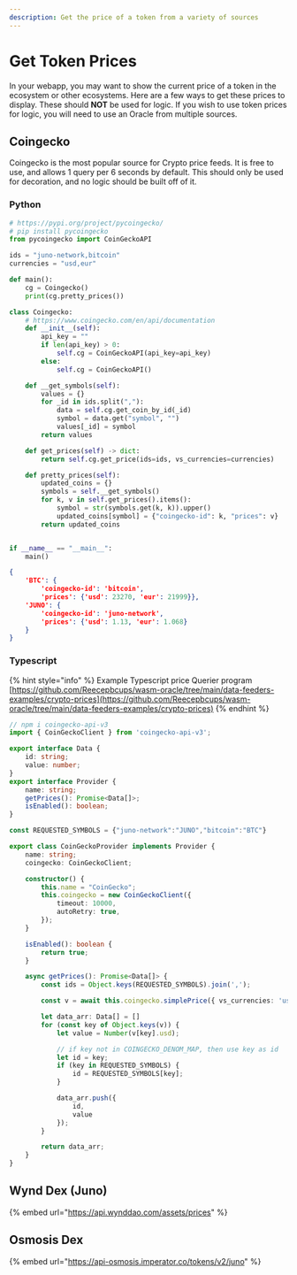 ```yaml
---
description: Get the price of a token from a variety of sources
---
```


# Get Token Prices

In your webapp, you may want to show the current price of a token in the ecosystem or other ecosystems. Here are a few ways to get these prices to display. These should **NOT** be used for logic. If you wish to use token prices for logic, you will need to use an Oracle from multiple sources.

## Coingecko

Coingecko is the most popular source for Crypto price feeds. It is free to use, and allows 1 query per 6 seconds by default. This should only be used for decoration, and no logic should be built off of it.

### Python

```python
# https://pypi.org/project/pycoingecko/
# pip install pycoingecko
from pycoingecko import CoinGeckoAPI

ids = "juno-network,bitcoin"
currencies = "usd,eur"

def main():
    cg = Coingecko()
    print(cg.pretty_prices())

class Coingecko:
    # https://www.coingecko.com/en/api/documentation
    def __init__(self):
        api_key = ""
        if len(api_key) > 0:
            self.cg = CoinGeckoAPI(api_key=api_key)
        else:
            self.cg = CoinGeckoAPI()

    def __get_symbols(self):
        values = {}
        for _id in ids.split(","):
            data = self.cg.get_coin_by_id(_id)
            symbol = data.get("symbol", "")
            values[_id] = symbol
        return values

    def get_prices(self) -> dict:
        return self.cg.get_price(ids=ids, vs_currencies=currencies)

    def pretty_prices(self):
        updated_coins = {}
        symbols = self.__get_symbols()
        for k, v in self.get_prices().items():
            symbol = str(symbols.get(k, k)).upper()
            updated_coins[symbol] = {"coingecko-id": k, "prices": v}
        return updated_coins


if __name__ == "__main__":
    main()
```

```json
{
    'BTC': {
        'coingecko-id': 'bitcoin', 
        'prices': {'usd': 23270, 'eur': 21999}}, 
    'JUNO': {
        'coingecko-id': 'juno-network', 
        'prices': {'usd': 1.13, 'eur': 1.068}
    }
}
```

### Typescript

{% hint style="info" %}
Example Typescript price Querier program\
[https://github.com/Reecepbcups/wasm-oracle/tree/main/data-feeders-examples/crypto-prices](https://github.com/Reecepbcups/wasm-oracle/tree/main/data-feeders-examples/crypto-prices)
{% endhint %}

```typescript
// npm i coingecko-api-v3
import { CoinGeckoClient } from 'coingecko-api-v3';

export interface Data {
    id: string;
    value: number;
}
export interface Provider {
    name: string;
    getPrices(): Promise<Data[]>;    
    isEnabled(): boolean;
}

const REQUESTED_SYMBOLS = {"juno-network":"JUNO","bitcoin":"BTC"}

export class CoinGeckoProvider implements Provider {
    name: string;
    coingecko: CoinGeckoClient;

    constructor() {
        this.name = "CoinGecko";
        this.coingecko = new CoinGeckoClient({
            timeout: 10000,
            autoRetry: true,
        });
    }

    isEnabled(): boolean {
        return true;
    }

    async getPrices(): Promise<Data[]> {
        const ids = Object.keys(REQUESTED_SYMBOLS).join(',');

        const v = await this.coingecko.simplePrice({ vs_currencies: 'usd', ids });

        let data_arr: Data[] = []
        for (const key of Object.keys(v)) {
            let value = Number(v[key].usd);

            // if key not in COINGECKO_DENOM_MAP, then use key as id
            let id = key;
            if (key in REQUESTED_SYMBOLS) {
                id = REQUESTED_SYMBOLS[key];
            }                    

            data_arr.push({
                id,
                value
            });
        }

        return data_arr;
    }
}

```

## Wynd Dex (Juno)

{% embed url="https://api.wynddao.com/assets/prices" %}

## Osmosis Dex

{% embed url="https://api-osmosis.imperator.co/tokens/v2/juno" %}
